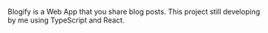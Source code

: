 Blogify is a Web App that you share blog posts. This project still developing by me using TypeScript and React. 
